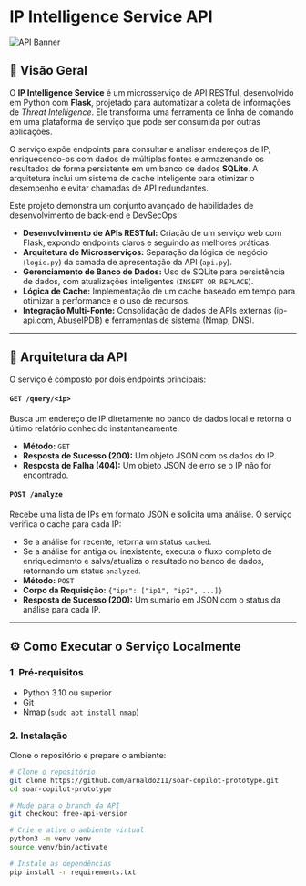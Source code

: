 # IP Intelligence Service API

![API Banner](https://i.imgur.com/e3sYn0Y.png )

## 📖 Visão Geral

O **IP Intelligence Service** é um microsserviço de API RESTful, desenvolvido em Python com **Flask**, projetado para automatizar a coleta de informações de *Threat Intelligence*. Ele transforma uma ferramenta de linha de comando em uma plataforma de serviço que pode ser consumida por outras aplicações.

O serviço expõe endpoints para consultar e analisar endereços de IP, enriquecendo-os com dados de múltiplas fontes e armazenando os resultados de forma persistente em um banco de dados **SQLite**. A arquitetura inclui um sistema de cache inteligente para otimizar o desempenho e evitar chamadas de API redundantes.

Este projeto demonstra um conjunto avançado de habilidades de desenvolvimento de back-end e DevSecOps:
- **Desenvolvimento de APIs RESTful:** Criação de um serviço web com Flask, expondo endpoints claros e seguindo as melhores práticas.
- **Arquitetura de Microsserviços:** Separação da lógica de negócio (`logic.py`) da camada de apresentação da API (`api.py`).
- **Gerenciamento de Banco de Dados:** Uso de SQLite para persistência de dados, com atualizações inteligentes (`INSERT OR REPLACE`).
- **Lógica de Cache:** Implementação de um cache baseado em tempo para otimizar a performance e o uso de recursos.
- **Integração Multi-Fonte:** Consolidação de dados de APIs externas (ip-api.com, AbuseIPDB) e ferramentas de sistema (Nmap, DNS).

---

## 🚀 Arquitetura da API

O serviço é composto por dois endpoints principais:

#### `GET /query/<ip>`
Busca um endereço de IP diretamente no banco de dados local e retorna o último relatório conhecido instantaneamente.
- **Método:** `GET`
- **Resposta de Sucesso (200):** Um objeto JSON com os dados do IP.
- **Resposta de Falha (404):** Um objeto JSON de erro se o IP não for encontrado.

#### `POST /analyze`
Recebe uma lista de IPs em formato JSON e solicita uma análise. O serviço verifica o cache para cada IP:
- Se a análise for recente, retorna um status `cached`.
- Se a análise for antiga ou inexistente, executa o fluxo completo de enriquecimento e salva/atualiza o resultado no banco de dados, retornando um status `analyzed`.
- **Método:** `POST`
- **Corpo da Requisição:** `{"ips": ["ip1", "ip2", ...]}`
- **Resposta de Sucesso (200):** Um sumário em JSON com o status da análise para cada IP.

---

## ⚙️ Como Executar o Serviço Localmente

### 1. Pré-requisitos
- Python 3.10 ou superior
- Git
- Nmap (`sudo apt install nmap`)

### 2. Instalação
Clone o repositório e prepare o ambiente:
```bash
# Clone o repositório
git clone https://github.com/arnaldo211/soar-copilot-prototype.git
cd soar-copilot-prototype

# Mude para o branch da API
git checkout free-api-version

# Crie e ative o ambiente virtual
python3 -m venv venv
source venv/bin/activate

# Instale as dependências
pip install -r requirements.txt
